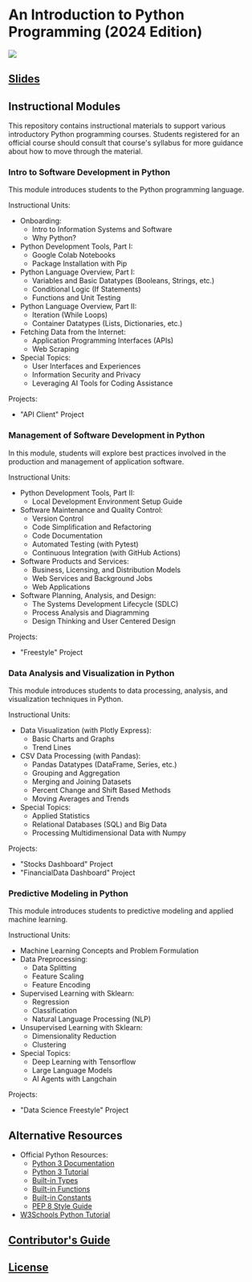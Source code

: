 # An Introduction to Python Programming (2024 Edition)

![](https://www.perforce.com/sites/default/files/image/2018-08/image-blog-enterprises-investing-python%20(2).jpg)

## [Slides](https://docs.google.com/presentation/d/1ZuRTKyTh9gc6Hs2ihloUBOH-Ju_U2IjVpDOjgptgipg/edit?usp=sharing)

## Instructional Modules

This repository contains instructional materials to support various introductory Python programming courses. Students registered for an official course should consult that course's syllabus for more guidance about how to move through the material.

### Intro to Software Development in Python

This module introduces students to the Python programming language.

Instructional Units:

  + Onboarding:
    + Intro to Information Systems and Software
    + Why Python?
  + Python Development Tools, Part I:
    + Google Colab Notebooks
    + Package Installation with Pip
  + Python Language Overview, Part I:
    + Variables and Basic Datatypes (Booleans, Strings, etc.)
    + Conditional Logic (If Statements)
    + Functions and Unit Testing
  + Python Language Overview, Part II:
    + Iteration (While Loops)
    + Container Datatypes (Lists, Dictionaries, etc.)
  + Fetching Data from the Internet:
    + Application Programming Interfaces (APIs)
    + Web Scraping
  + Special Topics:
    + User Interfaces and Experiences
    + Information Security and Privacy
    + Leveraging AI Tools for Coding Assistance

Projects:
  + "API Client" Project

### Management of Software Development in Python

In this module, students will explore best practices involved in the production and management of application software.

Instructional Units:

  + Python Development Tools, Part II:
    + Local Development Environment Setup Guide
  + Software Maintenance and Quality Control:
    + Version Control
    + Code Simplification and Refactoring
    + Code Documentation
    + Automated Testing (with Pytest)
    + Continuous Integration (with GitHub Actions)
  + Software Products and Services:
    + Business, Licensing, and Distribution Models
    + Web Services and Background Jobs
    + Web Applications
  + Software Planning, Analysis, and Design:
    + The Systems Development Lifecycle (SDLC)
    + Process Analysis and Diagramming
    + Design Thinking and User Centered Design

Projects:
  + "Freestyle" Project


### Data Analysis and Visualization in Python

This module introduces students to data processing, analysis, and visualization techniques in Python.

Instructional Units:

  + Data Visualization (with Plotly Express):
    + Basic Charts and Graphs
    + Trend Lines
  + CSV Data Processing (with Pandas):
    + Pandas Datatypes (DataFrame, Series, etc.)
    + Grouping and Aggregation
    + Merging and Joining Datasets
    + Percent Change and Shift Based Methods
    + Moving Averages and Trends
  + Special Topics:
    + Applied Statistics
    + Relational Databases (SQL) and Big Data
    + Processing Multidimensional Data with Numpy

Projects:

  + "Stocks Dashboard" Project
  + "FinancialData Dashboard" Project

### Predictive Modeling in Python

This module introduces students to predictive modeling and applied machine learning.

Instructional Units:

  + Machine Learning Concepts and Problem Formulation
  + Data Preprocessing:
    + Data Splitting
    + Feature Scaling
    + Feature Encoding
  + Supervised Learning with Sklearn:
    + Regression
    + Classification
    + Natural Language Processing (NLP)
  + Unsupervised Learning with Sklearn:
    + Dimensionality Reduction
    + Clustering
  + Special Topics:
    + Deep Learning with Tensorflow
    + Large Language Models
    + AI Agents with Langchain


Projects:
  + "Data Science Freestyle" Project










## Alternative Resources

  + Official Python Resources:
    + [Python 3 Documentation](https://docs.python.org/3/reference/index.html)
    + [Python 3 Tutorial](https://docs.python.org/3/tutorial/index.html)
    + [Built-in Types](https://docs.python.org/3/library/stdtypes.html)
    + [Built-in Functions](https://docs.python.org/3/library/functions.html)
    + [Built-in Constants](https://docs.python.org/3/library/constants.html)
    + [PEP 8 Style Guide](https://www.python.org/dev/peps/pep-0008/)
  + [W3Schools Python Tutorial](https://www.w3schools.com/python/)

## [Contributor's Guide](/CONTRIBUTING.md)

## [License](/LICENSE.md)
